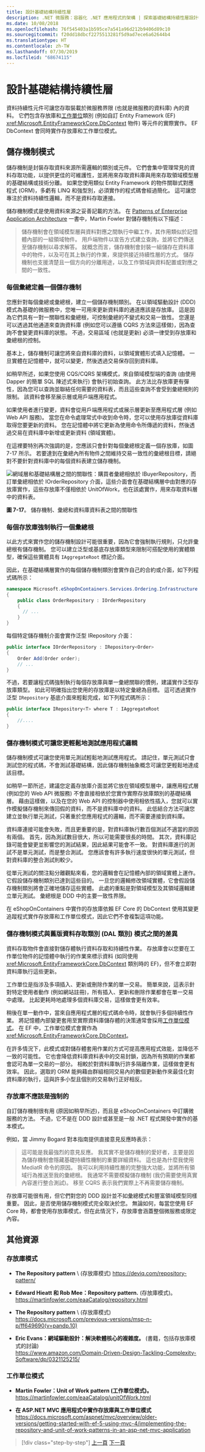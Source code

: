 ```yaml
---
title: 設計基礎結構持續性層
description: .NET 微服務：容器化 .NET 應用程式的架構 | 探索基礎結構持續性層設計中的存放庫模式。
ms.date: 10/08/2018
ms.openlocfilehash: 76f545403a1b595ce7a541a96d212b9406d89c10
ms.sourcegitcommit: f20dd18dbcf2275513281f5d9ad7ece6a62644b4
ms.translationtype: HT
ms.contentlocale: zh-TW
ms.lasthandoff: 07/30/2019
ms.locfileid: "68674115"
---
```

# <a name="design-the-infrastructure-persistence-layer"></a>設計基礎結構持續性層

資料持續性元件可讓您存取裝載於微服務界限 (也就是微服務的資料庫) 內的資料。 它們包含存放庫和[工作單位](https://martinfowler.com/eaaCatalog/unitOfWork.html)類別 (例如自訂 Entity Framework (EF) <xref:Microsoft.EntityFrameworkCore.DbContext> 物件) 等元件的實際實作。 EF DbContext 會同時實作存放庫和工作單位模式。

## <a name="the-repository-pattern"></a>儲存機制模式

儲存機制是封裝存取資料來源所需邏輯的類別或元件。 它們會集中管理常見的資料存取功能，以提供更佳的可維護性，並將用來存取資料庫與用來存取領域模型層的基礎結構或技術分離。 如果您使用類似 Entity Framework 的物件關聯式對應程式 (ORM)，多虧有 LINQ 和強型別，必須實作的程式碼會經過簡化。 這可讓您專注於資料持續性邏輯，而不是資料存取連接。

儲存機制模式是使用資料來源之妥善記載的方法。 在 [Patterns of Enterprise Application Architecture](https://www.amazon.com/Patterns-Enterprise-Application-Architecture-Martin/dp/0321127420/) 一書中，Martin Fowler 對儲存機制有以下描述：

> 儲存機制會在領域模型層與資料對應之間執行中繼工作，其作用類似於記憶體內部的一組領域物件。 用戶端物件以宣告方式建立查詢，並將它們傳送至儲存機制以尋求解答。 就概念而言，儲存機制會封裝一組儲存在資料庫中的物件，以及可在其上執行的作業，來提供接近持續性層的方式。 儲存機制也支援清楚且一個方向的分離用途，以及工作領域與資料配置或對應之間的一致性。

### <a name="define-one-repository-per-aggregate"></a>每個彙總定義一個儲存機制

您應針對每個彙總或彙總根，建立一個儲存機制類別。 在以領域驅動設計 (DDD) 模式為基礎的微服務中，您唯一可用來更新資料庫的通道應該是存放庫。 這是因為它們具有一對一關聯性和彙總根，可控制彙總的不變式和交易一致性。 您還是可以透過其他通道來查詢資料庫 (例如您可以遵循 CQRS 方法來這樣做)，因為查詢不會變更資料庫的狀態。 不過，交易區域 (也就是更新) 必須一律受到存放庫和彙總根的控制。

基本上，儲存機制可讓您將來自資料庫的資料，以領域實體形式填入記憶體。 一旦實體在記憶體中，就可以變更，然後透過交易保存回到資料庫。

如稍早所述，如果您使用 CQS/CQRS 架構模式，來自領域模型端的查詢 (由使用 Dapper 的簡單 SQL 陳述式來執行) 會執行初始查詢。 此方法比存放庫更有彈性，因為您可以查詢並聯結任何需要的資料表，而且這些查詢不會受到彙總規則的限制。 該資料會移至展示層或用戶端應用程式。

如果使用者進行變更，資料會從用戶端應用程式或展示層更新至應用程式層 (例如 Web API 服務)。 當您在命令處理常式中收到命令時，您可以使用存放庫從資料庫取得您要更新的資料。 您在記憶體中將它更新為使用命令所傳遞的資料，然後透過交易在資料庫中新增或更新資料 (領域實體)。

在這裡要特別再次強調的是，您應該只會針對每個彙總根定義一個存放庫，如圖 7-17 所示。 若要達到在彙總內所有物件之間維持交易一致性的彙總根目標，請絕對不要針對資料庫中的每個資料表建立儲存機制。

![網域層和基礎結構層之間的關聯性：購買者彙總相依於 IBuyerRepository，而訂單彙總相依於 IOrderRepository 介面，這些介面會在基礎結構層中由對應的存放庫實作，這些存放庫不僅相依於 UnitOfWork，也在該處實作，用來存取資料層中的資料表。](./media/image18.png)

**圖 7-17**。 儲存機制、彙總和資料庫資料表之間的關聯性

### <a name="enforce-one-aggregate-root-per-repository"></a>每個存放庫強制執行一個彙總根

以此方式來實作您的儲存機制設計可能很重要，因為它會強制執行規則，只允許彙總根有儲存機制。 您可以建立泛型或基底存放庫類型來限制可搭配使用的實體類型，確保這些實體具有 `IAggregateRoot` 標記介面。

因此，在基礎結構層實作的每個儲存機制類別會實作自己的合約或介面，如下列程式碼所示：

```csharp
namespace Microsoft.eShopOnContainers.Services.Ordering.Infrastructure.Repositories
{
    public class OrderRepository : IOrderRepository
    {
      // ...
    }
}
```

每個特定儲存機制介面會實作泛型 IRepository 介面：

```csharp
public interface IOrderRepository : IRepository<Order>
{
    Order Add(Order order);
    // ...
}
```

不過，若要讓程式碼強制執行每個存放庫與單一彙總關聯的慣例，建議實作泛型存放庫類型。 如此可明確指出您使用的存放庫是以特定彙總為目標。 這可透過實作泛型 `IRepository` 基底介面來輕鬆完成，如下列程式碼所示：

```csharp
public interface IRepository<T> where T : IAggregateRoot
{
    //....
}
```

### <a name="the-repository-pattern-makes-it-easier-to-test-your-application-logic"></a>儲存機制模式可讓您更輕鬆地測試應用程式邏輯

儲存機制模式可讓您使用單元測試輕鬆地測試應用程式。 請記住，單元測試只會測試您的程式碼，不會測試基礎結構，因此儲存機制抽象概念可讓您更輕鬆地達成該目標。

如稍早一節所述，建議您定義存放庫介面並將它放在領域模型層中，讓應用程式層 (例如您的 Web API 微服務) 不會直接相依於您實作實際存放庫類別的基礎結構層。 藉由這樣做，以及在您的 Web API 的控制器中使用相依性插入，您就可以實作模擬儲存機制來傳回假的資料，而不是資料庫中的資料。 此低結合方法可讓您建立並執行單元測試，只著重於您應用程式的邏輯，而不需要連接到資料庫。

資料庫連接可能會失敗，而且更重要的是，對資料庫執行數百個測試不適當的原因有兩個。 首先，因為測試數目很大，所以可能需要很長的時間。 其次，資料庫記錄可能會變更並影響您的測試結果，因此結果可能會不一致。 對資料庫進行的測試不是單元測試，而是整合測試。 您應該會有許多執行速度很快的單元測試，但對資料庫的整合測試則較少。

從單元測試的關注點分離觀點來看，您的邏輯會在記憶體內部的領域實體上運作。 它假設儲存機制類別已達到這些目的。 一旦您的邏輯修改領域實體，它會假設儲存機制類別將會正確地儲存這些實體。 此處的重點是對領域模型及其領域邏輯建立單元測試。 彙總根是 DDD 中的主要一致性界限。

在 eShopOnContainers 中實作的存放庫依賴 EF Core 的 DbContext 使用其變更追蹤程式實作存放庫和工作單位模式，因此它們不會複製這項功能。

### <a name="the-difference-between-the-repository-pattern-and-the-legacy-data-access-class-dal-class-pattern"></a>儲存機制模式與舊版資料存取類別 (DAL 類別) 模式之間的差異

資料存取物件會直接對儲存體執行資料存取和持續性作業。 存放庫會以您要在工作單位物件的記憶體中執行的作業來標示資料 (如同使用 <xref:Microsoft.EntityFrameworkCore.DbContext> 類別時的 EF)，但不會立即對資料庫執行這些更新。

工作單位是指涉及多項插入、更新或刪除作業的單一交易。 簡單來說，這表示針對特定使用者動作 (例如網站註冊)，所有插入、更新和刪除作業都會在單一交易中處理。 比起更耗時地處理多個資料庫交易，這樣做會更有效率。

稍後在單一動作中，當來自應用程式層的程式碼命令時，就會執行多個持續性作業。 將記憶體內部變更套用至實際資料庫儲存體的決策通常會採用[工作單位模式](https://martinfowler.com/eaaCatalog/unitOfWork.html)。 在 EF 中，工作單位模式會實作為 <xref:Microsoft.EntityFrameworkCore.DbContext>。

在許多情況下，此模式或對儲存體套用作業的方式可提高應用程式效能，並降低不一致的可能性。 它也會降低資料庫資料表中的交易封鎖，因為所有預期的作業都會認可為單一交易的一部分。 相較於對資料庫執行許多隔離作業，這樣做會更有效率。 因此，選取的 ORM 能夠藉由群組相同交易內的數個更新動作來最佳化對資料庫的執行，這與許多小型且個別的交易執行正好相反。

### <a name="repositories-shouldnt-be-mandatory"></a>存放庫不應該是強制的

自訂儲存機制很有用 (原因如稍早所述)，而且是 eShopOnContainers 中訂購微服務的方法。 不過，它不是在 DDD 設計或甚至是一般 .NET 程式開發中實作的基本模式。

例如，當 Jimmy Bogard 對本指南提供直接意見反應時表示：

> 這可能是我最強烈的意見反應。 我其實不是儲存機制的愛好者，主要是因為儲存機制會隱藏基礎持續性機制的重要詳細資料。 這也是為什麼我使用 MediatR 命令的原因。 我可以利用持續性層的完整強大功能，並將所有領域行為推送至我的彙總根。 我通常不需要模擬儲存機制 (我仍需要使用真實內容進行整合測試)。 移至 CQRS 表示我們實際上不再需要儲存機制。

存放庫可能很有用，但它們對您的 DDD 設計並不如彙總模式和豐富領域模型同樣重要。 因此，是否使用儲存機制模式完全取決於您。 無論如何，每當您使用 EF Core 時，都會使用存放庫模式，但在此情況下，存放庫會涵蓋整個微服務或限定內容。

## <a name="additional-resources"></a>其他資源

### <a name="repository-pattern"></a>存放庫模式

- **The Repository pattern** \ (存放庫模式)
  <https://deviq.com/repository-pattern/>

- **Edward Hieatt 和 Rob Mee：Repository pattern.** (存放庫模式)。 \
  <https://martinfowler.com/eaaCatalog/repository.html>

- **The Repository pattern** \ (存放庫模式)
  <https://docs.microsoft.com/previous-versions/msp-n-p/ff649690(v=pandp.10)>

- **Eric Evans：網域驅動設計：解決軟體核心的複雜度。** (書籍，包括存放庫模式的討論) \
  <https://www.amazon.com/Domain-Driven-Design-Tackling-Complexity-Software/dp/0321125215/>

### <a name="unit-of-work-pattern"></a>工作單位模式

- **Martin Fowler：Unit of Work pattern (工作單位模式)。** \
  <https://martinfowler.com/eaaCatalog/unitOfWork.html>

- **在 ASP.NET MVC 應用程式中實作存放庫與工作單位模式** \
  <https://docs.microsoft.com/aspnet/mvc/overview/older-versions/getting-started-with-ef-5-using-mvc-4/implementing-the-repository-and-unit-of-work-patterns-in-an-asp-net-mvc-application>

>[!div class="step-by-step"]
>[上一頁](domain-events-design-implementation.md)
>[下一頁](infrastructure-persistence-layer-implemenation-entity-framework-core.md)
